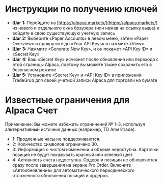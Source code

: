 # **Инструкции по получению ключей**
- **Шаг 1:** Перейдите на [https://alpaca.markets/](https://alpaca.markets/) из нового и отдельного окна браузера (или нажав на ссылку выше) и войдите в свою существующую учетную запись
- **Шаг 2:** Выберите «Paper Accounts» в левом меню, затем «Paper Overview» и прокрутите до «Your API Keys» и нажмите «View»
- **Шаг 3:** Нажмите «Generate New Key», и он покажет «API Key ID» и «Secret Key»
- **Шаг 4:** Ваш «Secret Key» исчезнет после обновления или перехода с этой страницы Alpaca, поэтому вы можете также сохранить его в безопасном режиме
- **Шаг 5:** Установите «Secret Key» и «API Key ID» в приложении TradeGrub для своей учетной записи Alpaca для торговли на бумаге

# Известные ограничения для Alpaca Счет
Примечание: Вы можете избежать ограничений № 1–3, используя альтернативный источник данных (например, TD Ameritrade).
- 1: Продленные часы не поддерживаются.
- 2: Количество символов ограничено 30.
- 3: Информация о чистом изменении и объеме недоступна. Карточки позиций не будут показывать красный или зеленый цвет.
- 4: Активность счета недоступна. Ордера и позиции не обновляются сразу после завершения на экране Pro Order. Включите «Автообновление» для автоматического периодического отложенного обновления позиций и ордеров.

